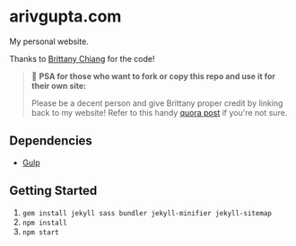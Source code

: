 # arivgupta.com

My personal website.

Thanks to [Brittany Chiang](http://github.com/bchiang7) for the code!

> 📢 **PSA for those who want to fork or copy this repo and use it for their own site:**
>
> Please be a decent person and give Brittany proper credit by linking back to my website! Refer to this handy [quora post](https://www.quora.com/Is-it-bad-to-copy-other-peoples-code) if you're not sure.

## Dependencies

- [Gulp](https://gulpjs.com/)

## Getting Started

1.  `gem install jekyll sass bundler jekyll-minifier jekyll-sitemap`
2.  `npm install`
3.  `npm start`
